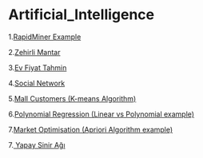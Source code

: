 # Artificial_Intelligence

<p>1.<a href="https://fatihmehmetergin.github.io/Artificial_Intelligence/RapidMiner.PNG">RapidMiner Example</a></p>

<p>2.<a href="https://github.com/fatihmehmetergin/Artificial_Intelligence/blob/master/Mushrooms/zehirli_mantar.ipynb">Zehirli Mantar</a></p>

<p>3.<a href="https://github.com/fatihmehmetergin/Artificial_Intelligence/blob/master/Ev%20Fiyat/Ev_Fiyat.ipynb">Ev Fiyat Tahmin</a></p>

<p>4.<a href="https://github.com/fatihmehmetergin/Artificial_Intelligence/blob/master/Social_Network/Social%20Network.ipynb">Social Network</a></p>

<p>5.<a href="https://github.com/fatihmehmetergin/Artificial_Intelligence/blob/master/Mall_Customers/Mall_Customers.ipynb">Mall Customers (K-means Algorithm)</a></p>

<p>6.<a href="https://github.com/fatihmehmetergin/Artificial_Intelligence/blob/master/polynomial_regression/polynomial_regression.ipynb">Polynomial Regression (Linear vs Polynomial example)</a></p>

<p>7.<a href="https://github.com/fatihmehmetergin/Artificial_Intelligence/blob/master/Market_Optimisation/Market_Basket.ipynb">Market Optimisation (Apriori Algorithm example) </a></p>

<p>7.<a href="https://github.com/fatihmehmetergin/Artificial_Intelligence/blob/master/Yapay_Sinir_Agi/YapaySinirAgi.ipynb"> Yapay Sinir Ağı</a></p>



